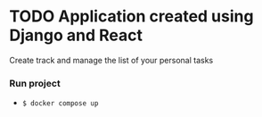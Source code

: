 # TODO Application created using Django and React

Create track and manage the list of your personal tasks

### Run project

-   `$ docker compose up`
